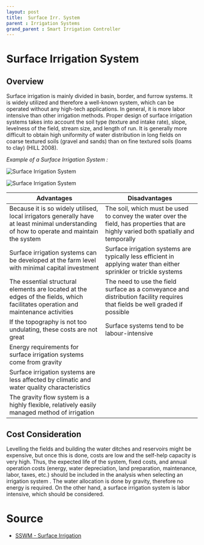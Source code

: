 ```yaml
---
layout: post
title:  Surface Irr. System
parent : Irrigation Systems
grand_parent : Smart Irrigation Controller
---
```


# Surface Irrigation System

## Overview

Surface irrigation is mainly divided in basin, border, and furrow systems. It is widely utilized and therefore a well-known system, which  can be operated without any high-tech applications. In general, it is more labor intensive than other irrigation methods. Proper design of  surface irrigation systems takes into account the soil type (texture and intake rate), slope, levelness of the field, stream size, and length of run. It is generally more difficult to obtain high uniformity of water  distribution in long fields on coarse textured soils (gravel and sands)  than on fine textured soils (loams to clay) (HILL 2008).

*Example of a Surface Irrigation System :*

![Surface Irrigation System](https://sswm.info/sites/default/files/inline-images/WALKER%202003.%20Examples%20of%20border%20irrigation%20systems_0.jpg)

![Surface Irrigation System](https://www.geo.fu-berlin.de/en/v/iwrm/Implementation/technical_measures/bilder/Bilder-irrigation/Furrow-irrigation-_titel2_.jpg?width=500)



| Advantages | Disadvantages |
| ---------- | ------------- |
| Because it is so widely utilised, local irrigators generally have at least minimal understanding of how to operate and maintain the system | The soil, which must be used to convey the water over the field, has properties that are highly varied both spatially and temporally  |
| Surface irrigation systems can be developed at the farm level with minimal capital investment | Surface irrigation systems are typically less efficient in applying water than either sprinkler or trickle systems  |
| The essential structural elements are located at the edges of the fields, which facilitates operation and maintenance activities  | The need to use the field surface as a conveyance and distribution facility requires that fields be well graded if possible |
| If the topography is not too undulating, these costs are not great | Surface systems tend to be labour-intensive  |
| Energy requirements for surface irrigation systems come from gravity | |
| Surface irrigation systems are less affected by climatic and water quality characteristics  | |
| The gravity flow system is a highly flexible, relatively easily managed method of irrigation  | |


## Cost Consideration

Levelling the fields and building the water ditches and reservoirs might be expensive, but once this is done, costs are low and the self-help capacity is very high. Thus, the expected life of the system, fixed  costs, and annual operation costs (energy, water depreciation, land  preparation, maintenance, labor, taxes, etc.) should be included in the analysis when selecting an irrigation system . The water  allocation is done by gravity, therefore no energy is required. On the other hand, a surface irrigation system is labor intensive, which  should be considered.



# Source

- [SSWM - Surface Irrigation](https://sswm.info/sswm-university-course/module-4-sustainable-water-supply/further-resources-water-use/surface-irrigation)
